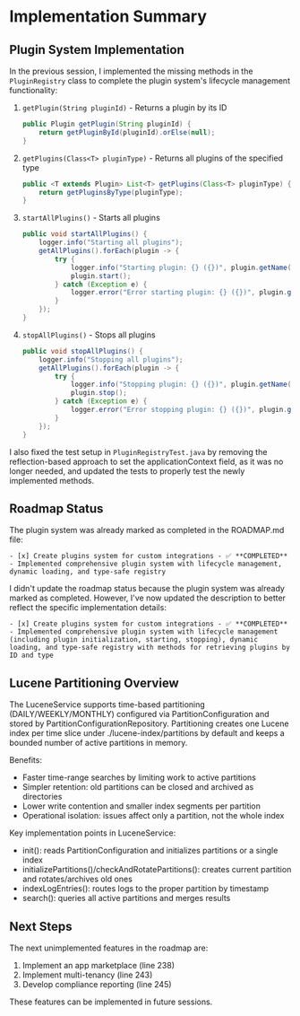 # Implementation Summary

## Plugin System Implementation

In the previous session, I implemented the missing methods in the `PluginRegistry` class to complete the plugin system's lifecycle management functionality:

1. `getPlugin(String pluginId)` - Returns a plugin by its ID
   ```java
   public Plugin getPlugin(String pluginId) {
       return getPluginById(pluginId).orElse(null);
   }
   ```

2. `getPlugins(Class<T> pluginType)` - Returns all plugins of the specified type
   ```java
   public <T extends Plugin> List<T> getPlugins(Class<T> pluginType) {
       return getPluginsByType(pluginType);
   }
   ```

3. `startAllPlugins()` - Starts all plugins
   ```java
   public void startAllPlugins() {
       logger.info("Starting all plugins");
       getAllPlugins().forEach(plugin -> {
           try {
               logger.info("Starting plugin: {} ({})", plugin.getName(), plugin.getId());
               plugin.start();
           } catch (Exception e) {
               logger.error("Error starting plugin: {} ({})", plugin.getName(), plugin.getId(), e);
           }
       });
   }
   ```

4. `stopAllPlugins()` - Stops all plugins
   ```java
   public void stopAllPlugins() {
       logger.info("Stopping all plugins");
       getAllPlugins().forEach(plugin -> {
           try {
               logger.info("Stopping plugin: {} ({})", plugin.getName(), plugin.getId());
               plugin.stop();
           } catch (Exception e) {
               logger.error("Error stopping plugin: {} ({})", plugin.getName(), plugin.getId(), e);
           }
       });
   }
   ```

I also fixed the test setup in `PluginRegistryTest.java` by removing the reflection-based approach to set the applicationContext field, as it was no longer needed, and updated the tests to properly test the newly implemented methods.

## Roadmap Status

The plugin system was already marked as completed in the ROADMAP.md file:
```
- [x] Create plugins system for custom integrations - ✅ **COMPLETED** - Implemented comprehensive plugin system with lifecycle management, dynamic loading, and type-safe registry
```

I didn't update the roadmap status because the plugin system was already marked as completed. However, I've now updated the description to better reflect the specific implementation details:
```
- [x] Create plugins system for custom integrations - ✅ **COMPLETED** - Implemented comprehensive plugin system with lifecycle management (including plugin initialization, starting, stopping), dynamic loading, and type-safe registry with methods for retrieving plugins by ID and type
```

## Lucene Partitioning Overview

The LuceneService supports time-based partitioning (DAILY/WEEKLY/MONTHLY) configured via PartitionConfiguration and stored by PartitionConfigurationRepository. Partitioning creates one Lucene index per time slice under ./lucene-index/partitions by default and keeps a bounded number of active partitions in memory.

Benefits:
- Faster time-range searches by limiting work to active partitions
- Simpler retention: old partitions can be closed and archived as directories
- Lower write contention and smaller index segments per partition
- Operational isolation: issues affect only a partition, not the whole index

Key implementation points in LuceneService:
- init(): reads PartitionConfiguration and initializes partitions or a single index
- initializePartitions()/checkAndRotatePartitions(): creates current partition and rotates/archives old ones
- indexLogEntries(): routes logs to the proper partition by timestamp
- search(): queries all active partitions and merges results

## Next Steps

The next unimplemented features in the roadmap are:
1. Implement an app marketplace (line 238)
2. Implement multi-tenancy (line 243)
3. Develop compliance reporting (line 245)

These features can be implemented in future sessions.